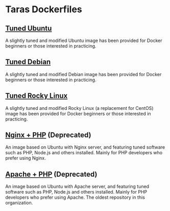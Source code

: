 # Taras Dockerfiles

## [Tuned Ubuntu](https://github.com/Taras-Dockerfiles/ubuntu-tuned)

A slightly tuned and modified Ubuntu image has been provided for Docker beginners or those interested in practicing.

## [Tuned Debian](https://github.com/Taras-Dockerfiles/debian-tuned)

A slightly tuned and modified Debian image has been provided for Docker beginners or those interested in practicing.

## [Tuned Rocky Linux](https://github.com/Taras-Dockerfiles/rocky-linux-tuned)

A slightly tuned and modified Rocky Linux (a replacement for CentOS) image has been provided for Docker beginners or those interested in practicing.

## [Nginx + PHP](https://github.com/Taras-Dockerfiles/nginx-php) (Deprecated)

An image based on Ubuntu with Nginx server, and featuring tuned software such as PHP, Node.js and others installed. Mainly for PHP developers who prefer using Nginx.

## [Apache + PHP](https://github.com/Taras-Dockerfiles/apache-php) (Deprecated)

An image based on Ubuntu with Apache server, and featuring tuned software such as PHP, Node.js and others installed. Mainly for PHP developers who prefer using Apache. The oldest repository in this organization.
